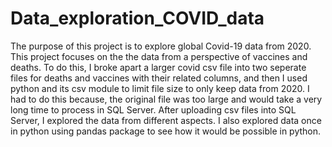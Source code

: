 # Data_exploration_COVID_data

The purpose of this project is to explore global Covid-19 data from 2020. This project focuses on the the data from a perspective of vaccines and deaths. 
To do this, I broke apart a larger covid csv file into two seperate files for deaths and vaccines with their related columns, and then I used python and 
its csv module to limit file size to only keep data from 2020. I had to do this because, the original file was too large and would take a very long time 
to process in SQL Server. After uploading csv files into SQL Server, I explored the data from different aspects. I also explored data once in python using 
pandas package to see how it would be possible in python.
